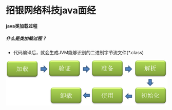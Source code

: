 # 				招银网络科技java面经

#### java类加载过程

##### 什么是类加载过程？

+ 代码编译后，就会生成JVM能够识别的二进制字节流文件(*.class)

![](image/类加载过程.png)